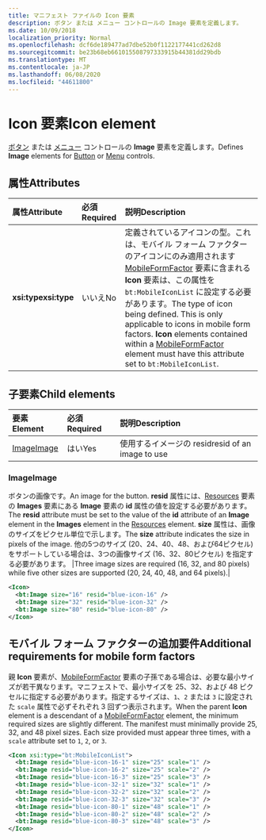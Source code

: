 ```yaml
---
title: マニフェスト ファイルの Icon 要素
description: ボタン または メニュー コントロールの Image 要素を定義します。
ms.date: 10/09/2018
localization_priority: Normal
ms.openlocfilehash: dcf6de189477ad7dbe52b0f1122177441cd262d8
ms.sourcegitcommit: be23b68eb661015508797333915b44381dd29bdb
ms.translationtype: MT
ms.contentlocale: ja-JP
ms.lasthandoff: 06/08/2020
ms.locfileid: "44611800"
---
```

# <a name="icon-element"></a><span data-ttu-id="28d39-103">Icon 要素</span><span class="sxs-lookup"><span data-stu-id="28d39-103">Icon element</span></span>

<span data-ttu-id="28d39-104">[ボタン](control.md#button-control) または [メニュー](control.md#menu-dropdown-button-controls) コントロールの **Image** 要素を定義します。</span><span class="sxs-lookup"><span data-stu-id="28d39-104">Defines **Image** elements for [Button](control.md#button-control) or [Menu](control.md#menu-dropdown-button-controls) controls.</span></span>

## <a name="attributes"></a><span data-ttu-id="28d39-105">属性</span><span class="sxs-lookup"><span data-stu-id="28d39-105">Attributes</span></span>

|  <span data-ttu-id="28d39-106">属性</span><span class="sxs-lookup"><span data-stu-id="28d39-106">Attribute</span></span>  |  <span data-ttu-id="28d39-107">必須</span><span class="sxs-lookup"><span data-stu-id="28d39-107">Required</span></span>  |  <span data-ttu-id="28d39-108">説明</span><span class="sxs-lookup"><span data-stu-id="28d39-108">Description</span></span>  |
|:-----|:-----|:-----|
|  <span data-ttu-id="28d39-109">**xsi:type**</span><span class="sxs-lookup"><span data-stu-id="28d39-109">**xsi:type**</span></span>  |  <span data-ttu-id="28d39-110">いいえ</span><span class="sxs-lookup"><span data-stu-id="28d39-110">No</span></span>  | <span data-ttu-id="28d39-p101">定義されているアイコンの型。これは、モバイル フォーム ファクターのアイコンにのみ適用されます[MobileFormFactor](mobileformfactor.md) 要素に含まれる **Icon** 要素は、この属性を `bt:MobileIconList` に設定する必要があります。</span><span class="sxs-lookup"><span data-stu-id="28d39-p101">The type of icon being defined. This is only applicable to icons in mobile form factors. **Icon** elements contained within a [MobileFormFactor](mobileformfactor.md) element must have this attribute set to `bt:MobileIconList`.</span></span> |

## <a name="child-elements"></a><span data-ttu-id="28d39-114">子要素</span><span class="sxs-lookup"><span data-stu-id="28d39-114">Child elements</span></span>

|  <span data-ttu-id="28d39-115">要素</span><span class="sxs-lookup"><span data-stu-id="28d39-115">Element</span></span> |  <span data-ttu-id="28d39-116">必須</span><span class="sxs-lookup"><span data-stu-id="28d39-116">Required</span></span>  |  <span data-ttu-id="28d39-117">説明</span><span class="sxs-lookup"><span data-stu-id="28d39-117">Description</span></span>  |
|:-----|:-----|:-----|
|  [<span data-ttu-id="28d39-118">Image</span><span class="sxs-lookup"><span data-stu-id="28d39-118">Image</span></span>](#image)        | <span data-ttu-id="28d39-119">はい</span><span class="sxs-lookup"><span data-stu-id="28d39-119">Yes</span></span> |   <span data-ttu-id="28d39-120">使用するイメージの resid</span><span class="sxs-lookup"><span data-stu-id="28d39-120">resid of an image to use</span></span>         |

### <a name="image"></a><span data-ttu-id="28d39-121">Image</span><span class="sxs-lookup"><span data-stu-id="28d39-121">Image</span></span>

<span data-ttu-id="28d39-122">ボタンの画像です。</span><span class="sxs-lookup"><span data-stu-id="28d39-122">An image for the button.</span></span> <span data-ttu-id="28d39-123">**resid** 属性には、[Resources](resources.md) 要素の **Images** 要素にある **Image** 要素の **id** 属性の値を設定する必要があります。</span><span class="sxs-lookup"><span data-stu-id="28d39-123">The **resid** attribute must be set to the value of the **id** attribute of an **Image** element in the **Images** element in the [Resources](resources.md) element.</span></span> <span data-ttu-id="28d39-124">**size** 属性は、画像のサイズをピクセル単位で示します。</span><span class="sxs-lookup"><span data-stu-id="28d39-124">The **size** attribute indicates the size in pixels of the image.</span></span> <span data-ttu-id="28d39-125">他の5つのサイズ (20、24、40、48、および64ピクセル) をサポートしている場合は、3つの画像サイズ (16、32、80ピクセル) を指定する必要があります。 |</span><span class="sxs-lookup"><span data-stu-id="28d39-125">Three image sizes are required (16, 32, and 80 pixels) while five other sizes are supported (20, 24, 40, 48, and 64 pixels).|</span></span>

```xml
<Icon>
  <bt:Image size="16" resid="blue-icon-16" />
  <bt:Image size="32" resid="blue-icon-32" />
  <bt:Image size="80" resid="blue-icon-80" />
</Icon>
```

## <a name="additional-requirements-for-mobile-form-factors"></a><span data-ttu-id="28d39-126">モバイル フォーム ファクターの追加要件</span><span class="sxs-lookup"><span data-stu-id="28d39-126">Additional requirements for mobile form factors</span></span>

<span data-ttu-id="28d39-p103">親 **Icon** 要素が、[MobileFormFactor](mobileformfactor.md) 要素の子孫である場合は、必要な最小サイズが若干異なります。マニフェストで、最小サイズを 25、32、および 48 ピクセルに指定する必要があります。指定するサイズは、`1`、`2` または `3` に設定された `scale` 属性で必ずそれぞれ 3 回ずつ表示されます。</span><span class="sxs-lookup"><span data-stu-id="28d39-p103">When the parent **Icon** element is a descendant of a [MobileFormFactor](mobileformfactor.md) element, the minimum required sizes are slightly different. The manifest must minimally provide 25, 32, and 48 pixel sizes. Each size provided must appear three times, with a `scale` attribute set to `1`, `2`, or `3`.</span></span>

```xml
<Icon xsi:type="bt:MobileIconList">
  <bt:Image resid="blue-icon-16-1" size="25" scale="1" />
  <bt:Image resid="blue-icon-16-2" size="25" scale="2" />
  <bt:Image resid="blue-icon-16-3" size="25" scale="3" />
  <bt:Image resid="blue-icon-32-1" size="32" scale="1" />
  <bt:Image resid="blue-icon-32-2" size="32" scale="2" />
  <bt:Image resid="blue-icon-32-3" size="32" scale="3" />
  <bt:Image resid="blue-icon-80-1" size="48" scale="1" />
  <bt:Image resid="blue-icon-80-2" size="48" scale="2" />
  <bt:Image resid="blue-icon-80-3" size="48" scale="3" />
</Icon>
```
